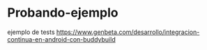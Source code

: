 # Probando-ejemplo
ejemplo de tests https://www.genbeta.com/desarrollo/integracion-continua-en-android-con-buddybuild
